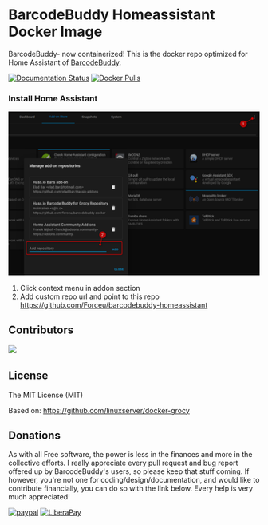 # BarcodeBuddy Homeassistant Docker Image

BarcodeBuddy- now containerized! This is the docker repo optimized for Home Assistant of [BarcodeBuddy](https://github.com/Forceu/barcodebuddy).

[![Documentation Status](https://readthedocs.org/projects/barcodebuddy-documentation/badge/?version=latest)](https://barcodebuddy-documentation.readthedocs.io/en/latest/?badge=latest)
[![Docker Pulls](https://img.shields.io/docker/pulls/f0rc3/barcodebuddy-docker.svg)](https://hub.docker.com/r/f0rc3/barcodebuddy-docker/)

### Install Home Assistant

![](images/add-repo-url.png?raw=true)
1. Click context menu in addon section
2. Add custom repo url and point to this repo https://github.com/Forceu/barcodebuddy-homeassistant

## Contributors
<a href="https://github.com/forceu/barcodebuddy-homeassistant/graphs/contributors">
  <img src="https://contributors-img.web.app/image?repo=forceu/barcodebuddy-homeassistant" />
</a>

## License
The MIT License (MIT)

Based on: https://github.com/linuxserver/docker-grocy

## Donations

As with all Free software, the power is less in the finances and more in the collective efforts. I really appreciate every pull request and bug report offered up by BarcodeBuddy's users, so please keep that stuff coming. If however, you're not one for coding/design/documentation, and would like to contribute financially, you can do so with the link below. Every help is very much appreciated!

[![paypal](https://img.shields.io/badge/Donate-PayPal-green.svg)](https://www.paypal.com/cgi-bin/webscr?cmd=_donations&business=donate@bulling.mobi&lc=US&item_name=BarcodeBuddy&no_note=0&cn=&currency_code=EUR&bn=PP-DonationsBF:btn_donateCC_LG.gif:NonHosted) [![LiberaPay](https://img.shields.io/badge/Donate-LiberaPay-green.svg)](https://liberapay.com/MBulling/donate)
